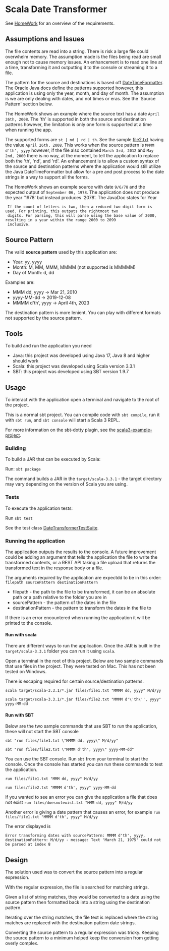 # Scala Date Transformer

See [HomeWork](HomeWork.md) for an overview of the requirements.

## Assumptions and Issues

The file contents are read into a string.  There is risk a large file could overwhelm memory.  The assumption made is 
the files being read are small enough not to cause memory issues.  An enhancement is to read one line at a time, 
transforming it and outputting it to the console or streaming it to a file.

The pattern for the source and destinations is based off [DateTimeFormatter](https://docs.oracle.com/en/java/javase/17/docs/api/java.base/java/time/format/DateTimeFormatter.html).
The Oracle Java docs define the patterns supported however, this application is using only the year, month, and 
day of month. The assumption is we are only dealing with dates, and not times or eras. See the 'Source Pattern' 
section below.

The HomeWork shows an example where the source text has a date `April 26th, 2008`.  The 'th' is supported in both
the source and destination patterns however, the limitation is only one form is supported at a time when running the app.  

The supported forms are `st | nd | rd | th`.  See the sample [file2.txt](files/file2.txt) having the 
value `April 26th, 2008`.  This works when the source pattern is `MMMM d'th', yyyy` however, if 
the file also contained `March 3rd, 2012` and `May 2nd, 2000` there is no way, at the moment, to tell the application 
to replace both the 'th', 'nd', and 'rd'.  An enhancement is to allow a custom syntax of the source and destination 
patterns where the application would still utilize the Java DateTimeFormatter but allow for a pre and post process to 
the date strings in a way to support all the forms.

The HomeWork shows an example source with date `9/6/78` and the expected output of `September 06, 1978`.  The 
application does not produce the year '1978' but instead produces '2078'.  The JavaDoc states for Year
```text
 If the count of letters is two, then a reduced two digit form is used. For printing, this outputs the rightmost two 
 digits. For parsing, this will parse using the base value of 2000, resulting in a year within the range 2000 to 2099 
 inclusive.
```

## Source Pattern

The valid **source pattern** used by this application are: 
* Year: yy, yyyy
* Month: M, MM, MMM, MMMM (not supported is MMMMM) 
* Day of Month: d, dd

Examples are:
* MMM dd, yyyy -> Mar 21, 2010
* yyyy-MM-dd -> 2019-12-08
* MMMM d'th', yyyy -> April 4th, 2023 

The destination pattern is more lenient.  You can play with different formats not supported by the source pattern.

## Tools

To build and run the application you need

* Java: this project was developed using Java 17, Java 8 and higher should work
* Scala: this project was developed using Scala version 3.3.1
* SBT: this project was developed using SBT version 1.9.7

## Usage

To interact with the application open a terminal and navigate to the root of the project.

This is a normal sbt project. You can compile code with `sbt compile`, run it with `sbt run`, and `sbt console`
will start a Scala 3 REPL.

For more information on the sbt-dotty plugin, see the
[scala3-example-project](https://github.com/scala/scala3-example-project/blob/main/README.md).

### Building

To build a JAR that can be executed by Scala:

Run: `sbt package`

The command builds a JAR in the `target/scala-3.3.1` - the target directory may vary depending on the version of Scala 
you are using.

### Tests

To execute the application tests:

Run `sbt test`

See the test class [DateTransformerTestSuite](src/test/scala/DateTransformerTestSuite.scala).

### Running the application

The application outputs the results to the console.  A future improvement could be adding an argument that tells the 
application the file to write the transformed contents, or a REST API taking a file upload that returns the
transformed text in the response body or a file.

The arguments required by the application are expectdd to be in this order: `filepath sourcePattern destinationPattern`

* filepath - the path to the file to be transformed, it can be an absolute path or a path relative to the folder you are in
* sourcePattern - the pattern of the dates in the file
* destinationPattern - the pattern to transform the dates in the file to

If there is an error encountered when running the application it will be printed to the console.

#### Run with scala

There are different ways to run the application.  Once the JAR is built in the `target/scala-3.3.1` folder you 
can run it using `scala`.  

Open a terminal in the root of this project.  Below are two sample commands that use files in the project.  They were 
tested on Mac.  This has not been tested on Windows.  

There is escaping required for certain source/destination patterns.

`scala target/scala-3.3.1/*.jar files/file1.txt "MMMM dd, yyyy" M/d/yy`

`scala target/scala-3.3.1/*.jar files/file2.txt "MMMM d'\'th\'', yyyy" yyyy-MM-dd`

#### Run with SBT

Below are the two sample commands that use SBT to run the application, these will not start the SBT console

`sbt "run files/file1.txt \"MMMM dd, yyyy\" M/d/yy"`

`sbt "run files/file2.txt \"MMMM d'th', yyyy\" yyyy-MM-dd"`

You can use the SBT console.  Run `sbt` from your terminal to start the console.  Once the console has started you
can run these commands to test the application.

`run files/file1.txt "MMM dd, yyyy" M/d/yy`

`run files/file2.txt "MMMM d'th', yyyy" yyyy-MM-dd`

If you wanted to see an error you can give the application a file that does not exist
`run files/doesnotexist.txt "MMM dd, yyyy" M/d/yy`

Another error is giving a date pattern that causes an error, for example
`run files/file1.txt "MMMM d'th', yyyy" M/d/yy`

The error displayed is 
```text
Error transforming dates with sourcePattern: MMMM d'th', yyyy, destinationPattern: M/d/yy - message: Text 'March 21, 1975' could not be parsed at index 8
```

## Design

The solution used was to convert the source pattern into a regular expression.  

With the regular expression, the file is searched for matching strings.  

Given a list of string matches, they would be converted to a date using the source pattern then formatted 
back into a string using the destination pattern.

Iterating over the string matches, the file text is replaced where the string matches are replaced with the destination
pattern date strings.

Converting the source pattern to a regular expression was tricky.  Keeping the source pattern to a minimum helped keep
the conversion from getting overly complex.
